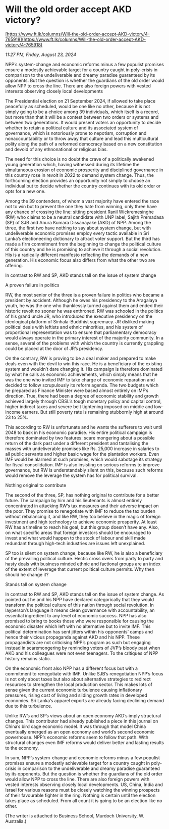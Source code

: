 # Will the old order accept AKD victory?

[https://www.ft.lk/columns/Will-the-old-order-accept-AKD-victory/4-765918](https://www.ft.lk/columns/Will-the-old-order-accept-AKD-victory/4-765918)

*11:27 PM, Friday, August 23, 2024*

NPP’s system-change and economic reforms minus a few populist promises ensure a modestly achievable target for a country caught in poly-crisis in comparison to the undeliverable and dreamy paradise guaranteed by its opponents. But the question is whether the guardians of the old order would allow NPP to cross the line. There are also foreign powers with vested interests observing closely local developments

The Presidential election on 21 September 2024, if allowed to take place peacefully as scheduled, would be one like no other, because it is not simply going to be a choice among 39 individuals, which itself is a record, but more than that it will be a contest between two orders or systems and between two generations. It would present voters an opportunity to decide whether to retain a political culture and its associated system of governance, which is notoriously prone to nepotism, corruption and nonaccountability or to throw away that culture and lead this multicultural polity along the path of a reformed democracy based on a new constitution and devoid of any ethnonational or religious bias.

The need for this choice is no doubt the crave of a politically awakened young generation which, having witnessed during its lifetime the simultaneous erosion of economic prosperity and disciplined governance in this country rose in revolt in 2022 to demand system change. Thus, the forthcoming election provides an opportunity not simply to choose an individual but to decide whether the country continues with its old order or opts for a new one.

Among the 39 contenders, of whom a vast majority have entered the race not to win but to prevent the one they hate from winning, only three have any chance of crossing the line: sitting president Ranil Wickremesinghe (RW) who claims to be a neutral candidate with UNP label, Sajith Premadasa (SP) of SJB and Anura Kumara Dissanayake (AKD) of NPP. Among the three, the first two have nothing to say about system change, but with undeliverable economic promises employ every tactic available in Sri Lanka’s electioneering dictionary to attract voter support. But the third has made a firm commitment from the beginning to change the political culture of this country and he is promising to achieve it through a social revolution. His is a radically different manifesto reflecting the demands of a new generation. His economic focus also differs from what the other two are offering.

In contrast to RW and SP, AKD stands tall on the issue of system change

A proven failure in politics

RW, the most senior of the three is a proven failure in politics who became a president by accident. Although he owes his presidency to the Aragalaya youth, he was the one who thanklessly turned against them and ended their historic revolt no sooner he was enthroned. RW was schooled in the politics of his grand uncle JR, who introduced the executive presidency on the ideological platform of Sinhala-Buddhist supremacy. JR disliked making political deals with leftists and ethnic minorities, and his system of proportional representation was to ensure that parliamentary democracy would always operate in the primary interest of the majority community. In a sense, several of the problems with which the country is currently grappling could be placed at the door of JR’s presidency.

On the contrary, RW is proving to be a deal maker and prepared to make deals even with the devil to win this race. He is a beneficiary of the existing system and wouldn’t dare changing it. His campaign is therefore dominated by what he calls as economic achievements, which simply means that he was the one who invited IMF to take charge of economic reparation and decided to follow scrupulously its reform agenda. The two budgets which he prepared as Finance Minister were based almost entirely on IMF’s direction. True, there had been a degree of economic stability and growth achieved largely through CBSL’s tough monetary policy and capital control, higher indirect taxes and severe belt tightening imposed on middle and low-income earners. But still poverty rate is remaining stubbornly high at around 23 to 25%.

This according to RW is unfortunate and he wants the sufferers to wait until 2048 to bask in his economic paradise. His entire political campaign is therefore dominated by two features: scare mongering about a possible return of the dark past under a different president and tantalising the masses with undeliverable promises like Rs. 25,000 increase in salaries to all public servants and higher basic wage for the plantation workers. Even IMF would be alarmed at such promises, which would sabotage its strategy for fiscal consolidation. IMF is also insisting on serious reforms to improve governance, but RW is understandably silent on this, because such reforms would remove the leverage the system has for political survival.

Nothing original to contribute

The second of the three, SP, has nothing original to contribute for a better future. The campaign by him and his lieutenants is almost entirely concentrated in attacking RW’s tax measures and their adverse impact on the poor. They promise to renegotiate with IMF to reduce the tax burden without rebalancing it, and like RW, they too believe in the magic of foreign investment and high technology to achieve economic prosperity. At least RW has a timeline to reach his goal, but this group doesn’t have any. Also, on what specific areas that foreign investors should be encouraged to invest and what would happen to the stock of labour and skill made redundant through high-tech industries are issues left unexplained.

SP too is silent on system change, because like RW, he is also a beneficiary of the prevailing political culture. Hectic cross overs from party to party and hasty deals with business minded ethnic and factional groups are an index of the extent of leverage that current political culture permits. Why then should he change it?

Stands tall on system change

In contrast to RW and SP, AKD stands tall on the issue of system change. As pointed out he and his NPP have declared categorically that they would transform the political culture of this nation through social revolution. In layperson’s language it means clean governance with accountability, an essential ingredient to any level of economic success. NPP has also promised to bring to books those who were responsible for causing the economic disaster which left with no alternative but to invite IMF. This political determination has sent jitters within his opponents’ camps and hence their vicious propaganda against AKD and his NPP. These propagandists are not criticising NPP’s program as such but engaging instead in scaremongering by reminding voters of JVP’s bloody past when AKD and his colleagues were not even teenagers. To the critiques of NPP history remains static.

On the economic front also NPP has a different focus but with a commitment to renegotiate with IMF. Unlike SJB’s renegotiation NPP’s focus is not only about taxes but also about alternative strategies to redirect resources to strengthen the local production sector. This makes lots of sense given the current economic turbulence causing inflationary pressures, rising cost of living and sliding growth rates in developed economies. Sri Lanka’s apparel exports are already facing declining demand due to this turbulence.

Unlike RW’s and SP’s views about an open economy AKD’s imply structural changes. This contributor had already published a piece in this journal on China’s bird cage economic model. It was through that model China eventually emerged as an open economy and world’s second economic powerhouse. NPP’s economic reforms seem to follow that path. With structural changes even IMF reforms would deliver better and lasting results to the economy.

In sum, NPP’s system-change and economic reforms minus a few populist promises ensure a modestly achievable target for a country caught in poly-crisis in comparison to the undeliverable and dreamy paradise guaranteed by its opponents. But the question is whether the guardians of the old order would allow NPP to cross the line. There are also foreign powers with vested interests observing closely local developments. US, China, India and Israel for various reasons must be closely watching the winning prospects of their favourable fighter in the ring. Nothing is certain until the election takes place as scheduled. From all count it is going to be an election like no other.

(The writer is attached to Business School, Murdoch University, W. Australia.)

